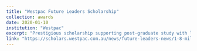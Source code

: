 ```yaml
---
title: "Westpac Future Leaders Scholarship"
collection: awards
date: 2020-01-10
institution: "Westpac"
excerpt: "Prestigious scholarship supporting post-graduate study with leadership training."
link: "https://scholars.westpac.com.au/news/future-leaders-news/1-8-million-in-scholarships-awarded-to-15-bright-young-Australians-investigating-solutions-to-global-challenges/"
---
```

